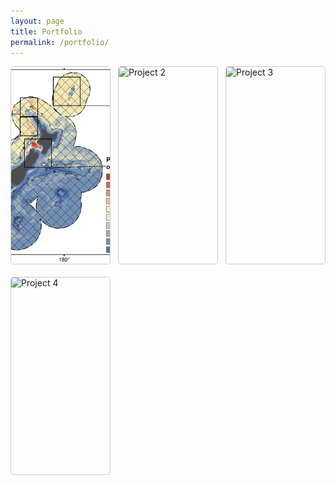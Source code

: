 ```yaml
---
layout: page
title: Portfolio
permalink: /portfolio/
---
```


<div id="portfolio-tabs">
  <div class="tab-container">
    <div class="tab" data-tab="project1">
      <img src="/assets/img/portfolio/Stephenson et al. 2020.png" alt="Project 1">
      <div class="tab-overlay">
        <span>Project 1 Name</span>
      </div>
    </div>
    <div class="tab" data-tab="project2">
      <img src="{{ site.baseurl }}/assets/images/project2-thumbnail.jpg" alt="Project 2">
      <div class="tab-overlay">
        <span>Project 2 Name</span>
      </div>
    </div>
    <div class="tab" data-tab="project3">
      <img src="{{ site.baseurl }}/assets/images/project3-thumbnail.jpg" alt="Project 3">
      <div class="tab-overlay">
        <span>Project 3 Name</span>
      </div>
    </div>
    <div class="tab" data-tab="project4">
      <img src="{{ site.baseurl }}/assets/images/project4-thumbnail.jpg" alt="Project 4">
      <div class="tab-overlay">
        <span>Project 4 Name</span>
      </div>
    </div>
  </div>

  <div id="project1" class="tab-content">
    <div class="project-container">
      <div class="project-image">
        <img src="{{ site.baseurl }}/assets/images/project1-full.jpg" alt="Project 1">
      </div>
      <div class="project-description">
        <h2>Project 1 Title</h2>
        <p>Description of Project 1. This is where you can provide details about the project, its objectives, and outcomes.</p>
        <p>
          <a href="https://github.com/yourusername/project1" target="_blank">GitHub Repository</a> |
          <a href="https://example.com/publication1" target="_blank">Publication</a>
        </p>
      </div>
    </div>
  </div>

  <div id="project2" class="tab-content">
    <div class="project-container">
      <div class="project-image">
        <img src="{{ site.baseurl }}/assets/images/project2-full.jpg" alt="Project 2">
      </div>
      <div class="project-description">
        <h2>Project 2 Title</h2>
        <p>Description of Project 2. Explain the key features and results of your project here.</p>
        <p>
          <a href="https://github.com/yourusername/project2" target="_blank">GitHub Repository</a> |
          <a href="https://example.com/publication2" target="_blank">Publication</a>
        </p>
      </div>
    </div>
  </div>

  <div id="project3" class="tab-content">
    <div class="project-container">
      <div class="project-image">
        <img src="{{ site.baseurl }}/assets/images/project3-full.jpg" alt="Project 3">
      </div>
      <div class="project-description">
        <h2>Project 3 Title</h2>
        <p>Description of Project 3. Highlight the main aspects and achievements of your project in this section.</p>
        <p>
          <a href="https://github.com/yourusername/project3" target="_blank">GitHub Repository</a> |
          <a href="https://example.com/publication3" target="_blank">Publication</a>
        </p>
      </div>
    </div>
  </div>

  <div id="project4" class="tab-content">
    <div class="project-container">
      <div class="project-image">
        <img src="{{ site.baseurl }}/assets/images/project4-full.jpg" alt="Project 4">
      </div>
      <div class="project-description">
        <h2>Project 4 Title</h2>
        <p>Description of Project 4. Provide an overview of the project's goals and accomplishments here.</p>
        <p>
          <a href="https://github.com/yourusername/project4" target="_blank">GitHub Repository</a> |
          <a href="https://example.com/publication4" target="_blank">Publication</a>
        </p>
      </div>
    </div>
  </div>
</div>

<style>
  .tab-container {
    display: flex;
    flex-wrap: wrap;
    justify-content: space-between;
    margin-bottom: 20px;
  }

  .tab {
    width: calc(25% - 15px);
    height: 315px;
    margin-bottom: 20px;
    border: 1px solid #ccc;
    border-radius: 5px;
    overflow: hidden;
    cursor: pointer;
    transition: all 0.3s ease;
    position: relative;
  }

  .tab img {
    width: 100%;
    height: 100%;
    object-fit: cover;
    transition: all 0.3s ease;
  }

  .tab-overlay {
    position: absolute;
    top: 0;
    left: 0;
    width: 100%;
    height: 100%;
    background-color: rgba(0, 128, 0, 0.7);
    display: flex;
    justify-content: center;
    align-items: center;
    opacity: 0;
    transition: all 0.3s ease;
  }

  .tab-overlay span {
    color: white;
    font-size: 1.2em;
    font-weight: bold;
    text-align: center;
    padding: 10px;
  }

  .tab:hover .tab-overlay {
    opacity: 1;
  }

  .tab:hover img {
    transform: scale(1.1);
  }

  .tab-content {
    display: none;
    padding: 20px;
    border: 1px solid #ccc;
    border-radius: 5px;
    margin-top: 20px;
  }

  .project-container {
    display: flex;
    flex-wrap: wrap;
    align-items: flex-start;
  }

  .project-image {
    flex: 1;
    min-width: 300px;
    margin-right: 20px;
  }

  .project-image img {
    max-width: 100%;
    height: auto;
  }

  .project-description {
    flex: 2;
    min-width: 300px;
  }

  @media (max-width: 1200px) {
    .tab {
      width: calc(33.33% - 10px);
    }
  }

  @media (max-width: 900px) {
    .tab {
      width: calc(50% - 10px);
      height: 280px;
    }
  }

  @media (max-width: 600px) {
    .tab {
      width: 100%;
      height: 245px;
    }

    .project-container {
      flex-direction: column;
    }

    .project-image {
      margin-right: 0;
      margin-bottom: 20px;
    }
  }
</style>

<script>
  document.addEventListener('DOMContentLoaded', function() {
    const tabs = document.querySelectorAll('.tab');
    const tabContents = document.querySelectorAll('.tab-content');

    tabs.forEach(tab => {
      tab.addEventListener('click', () => {
        const tabId = tab.getAttribute('data-tab');
        const content = document.getElementById(tabId);

        if (content.style.display === 'block') {
          content.style.display = 'none';
        } else {
          tabContents.forEach(tc => tc.style.display = 'none');
          content.style.display = 'block';
          content.scrollIntoView({behavior: 'smooth'});
        }
      });
    });
  });
</script>